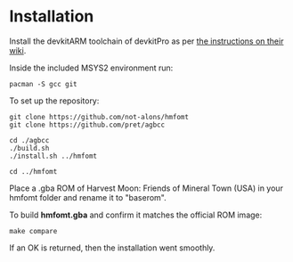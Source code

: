 # Installation
Install the devkitARM toolchain of devkitPro as per [the instructions on their wiki](https://devkitpro.org/wiki/devkitPro_pacman).

Inside the included MSYS2 environment run:

    pacman -S gcc git

To set up the repository:

	git clone https://github.com/not-alons/hmfomt
	git clone https://github.com/pret/agbcc

	cd ./agbcc
	./build.sh
	./install.sh ../hmfomt

	cd ../hmfomt

Place a .gba ROM of Harvest Moon: Friends of Mineral Town (USA) in your hmfomt folder and rename it to "baserom".

To build **hmfomt.gba** and confirm it matches the official ROM image:

	make compare

If an OK is returned, then the installation went smoothly.
